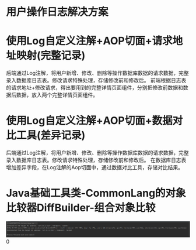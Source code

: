 # 用户操作日志解决方案

# 使用Log自定义注解+AOP切面+请求地址映射(完整记录)
后端通过Log注解，将用户新增、修改、删除等操作数据库数据的请求数据，完整录入数据库日志表。修改请求特殊处理，存储修改前和修改后。
前端根据日志表的请求地址+修改请求，得出要用到的完整详情页面组件，分别把修改前数据和数据后数据，放入两个完整详情页面组件。

# 使用Log自定义注解+AOP切面+数据对比工具(差异记录)
后端通过Log注解，将用户新增、修改、删除等操作数据库数据的请求数据，完整录入数据库日志表。修改请求特殊处理，存储修改前和修改后。
在数据库日志表增加差异字段，在Log注解的Aop切面中，通过数据对比工具，存储对比结果。




# Java基础工具类-CommonLang的对象比较器DiffBuilder-组合对象比较
![img.png](img.png)0